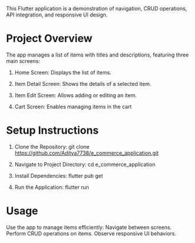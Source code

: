 This Flutter application is a demonstration of navigation, CRUD operations, API integration, and responsive UI design.

# Project Overview
The app manages a list of items with titles and descriptions, featuring three main screens:

1. Home Screen: Displays the list of items.

2. Item Detail Screen: Shows the details of a selected item.

3. Item Edit Screen: Allows adding or editing an item.

4. Cart Screen: Enables managing items in the cart

# Setup Instructions

1. Clone the Repository:
git clone https://github.com/Aditya7738/e_commerce_application.git

2. Navigate to Project Directory:
cd e_commerce_application

3. Install Dependencies:
flutter pub get

4. Run the Application:
flutter run

# Usage
Use the app to manage items efficiently:
Navigate between screens.
Perform CRUD operations on items.
Observe responsive UI behaviors.
